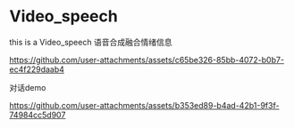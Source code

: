 # Video_speech
this is a Video_speech 语音合成融合情绪信息


https://github.com/user-attachments/assets/c65be326-85bb-4072-b0b7-ec4f229daab4

对话demo


https://github.com/user-attachments/assets/b353ed89-b4ad-42b1-9f3f-74984cc5d907


